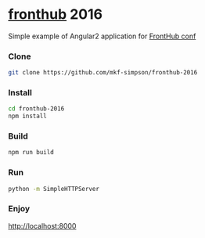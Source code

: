 # [fronthub](http://fronthub.ru/) 2016
Simple example of Angular2 application for [FrontHub conf](http://fronthub.ru)

### Clone
```sh
git clone https://github.com/mkf-simpson/fronthub-2016
```

### Install

```sh
cd fronthub-2016
npm install
```

### Build

```sh
npm run build
```

### Run

```sh
python -m SimpleHTTPServer
```

### Enjoy

[http://localhost:8000](http://localhost:8000)

